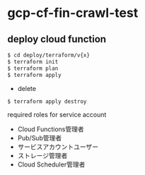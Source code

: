 # gcp-cf-fin-crawl-test

## deploy cloud function

```sh
$ cd deploy/terraform/v{x}
$ terraform init
$ terraform plan
$ terraform apply
```

- delete

```sh
$ terraform apply destroy
```

required roles for service account

- Cloud Functions管理者
- Pub/Sub管理者
- サービスアカウントユーザー
- ストレージ管理者
- Cloud Scheduler管理者